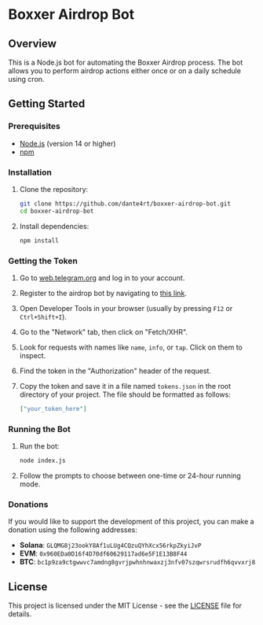 # Boxxer Airdrop Bot

## Overview

This is a Node.js bot for automating the Boxxer Airdrop process. The bot allows you to perform airdrop actions either once or on a daily schedule using cron.

## Getting Started

### Prerequisites

- [Node.js](https://nodejs.org/) (version 14 or higher)
- [npm](https://www.npmjs.com/get-npm)

### Installation

1. Clone the repository:

    ```bash
    git clone https://github.com/dante4rt/boxxer-airdrop-bot.git
    cd boxxer-airdrop-bot
    ```

2. Install dependencies:

    ```bash
    npm install
    ```

### Getting the Token

1. Go to [web.telegram.org](https://web.telegram.org) and log in to your account.
2. Register to the airdrop bot by navigating to [this link](https://t.me/BoxxerGameBot/boxxer?startapp=qdph29x3).
3. Open Developer Tools in your browser (usually by pressing `F12` or `Ctrl+Shift+I`).
4. Go to the "Network" tab, then click on "Fetch/XHR".
5. Look for requests with names like `name`, `info`, or `tap`. Click on them to inspect.
6. Find the token in the "Authorization" header of the request.
7. Copy the token and save it in a file named `tokens.json` in the root directory of your project. The file should be formatted as follows:

    ```json
    ["your_token_here"]
    ```

### Running the Bot

1. Run the bot:

    ```bash
    node index.js
    ```

2. Follow the prompts to choose between one-time or 24-hour running mode.

### Donations

If you would like to support the development of this project, you can make a donation using the following addresses:

- **Solana**: `GLQMG8j23ookY8Af1uLUg4CQzuQYhXcx56rkpZkyiJvP`
- **EVM**: `0x960EDa0D16f4D70df60629117ad6e5F1E13B8F44`
- **BTC**: `bc1p9za9ctgwwvc7amdng8gvrjpwhnhnwaxzj3nfv07szqwrsrudfh6qvvxrj8`

## License

This project is licensed under the MIT License - see the [LICENSE](LICENSE) file for details.
